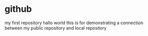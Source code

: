 # github
my first repository
hallo world
this is for demonstrating  a connection between my public repository and local repository

